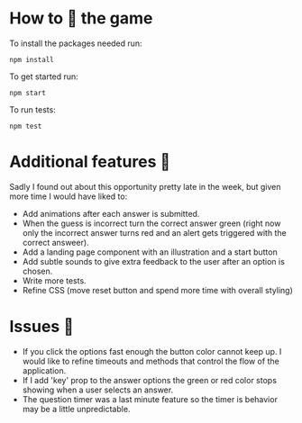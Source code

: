 # How to :running: the game

To install the packages needed run:
```
npm install
```
To get started run:

```
npm start
```
To run tests:

```
npm test
```


# Additional features :dizzy:

Sadly I found out about this opportunity pretty late in the week, but given more time I would have liked to:

- Add animations after each answer is submitted.
- When the guess is incorrect turn the correct answer green (right now only the incorrect answer turns red and an alert gets triggered with the correct answeer).
- Add a landing page component with an illustration and a start button
- Add subtle sounds to give extra feedback to the user after an option is chosen.
- Write more tests.
- Refine CSS (move reset button and spend more time with overall styling)

# Issues :space_invader:

- If you click the options fast enough the button color cannot keep up. I would like to refine timeouts and methods that control the flow of the application.
- If I add 'key' prop to the answer options the green or red color stops showing when a user selects an answer.
- The question timer was a last minute feature so the timer is behavior may be a little unpredictable.

